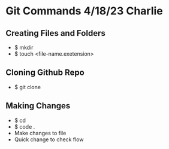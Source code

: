 # Git Commands 4/18/23 Charlie

## Creating Files and Folders
- $ mkdir <repo-name>
- $ touch <file-name.exetension>

## Cloning Github Repo
- $ git clone <git-hub-https-url>

## Making Changes
- $ cd <repo-name>
- $ code .
- Make changes to file
- Quick change to check flow